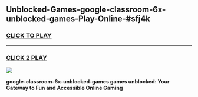 
## Unblocked-Games-google-classroom-6x-unblocked-games-Play-Online-#sfj4k
<h3>
<a href="https://premium.freeplayer.one?title=google-classroom-6x-unblocked-games&ref=24F">CLICK TO PLAY</a></h3>
<hr>

<h3>
<a href="https://premium.freeplayer.one?title=google-classroom-6x-unblocked-games&ref=24F">CLICK 2 PLAY</a>
  
</h3>

<a href="https://premium.freeplayer.one?title=google-classroom-6x-unblocked-games&ref=24F/"><img src="https://clearcache.store/games.png"></a>


**google-classroom-6x-unblocked-games games unblocked: Your Gateway to Fun and Accessible Online Gaming**
